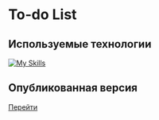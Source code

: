 # To-do List
   
## Используемые технологии
[![My Skills](https://skillicons.dev/icons?i=react,typescript,vite)](https://skillicons.dev)

## Опубликованная версия
[Перейти](alpha3625.github.io/todo-list/)